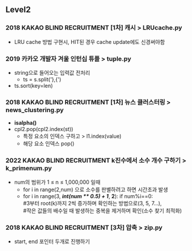 ## Level2
### 2018 KAKAO BLIND RECRUITMENT [1차] 캐시 > LRUcache.py
* LRU cache 방법 구현시, HIT된 경우 cache update에도 신경써야함

### 2019 카카오 개발자 겨울 인턴십 튜플 > tuple.py
* string으로 들어오는 입력값 전처리
  *  ts = s.split('},{')
* ts.sort(key=len)

### 2018 KAKAO BLIND RECRUITMENT [1차] 뉴스 클러스터링 > news_clustering.py
* **isalpha()**
* cpl2.pop(cpl2.index(st))
  * 특정 요소의 인덱스 구하고 > l1.index(value)
  * 해당 요소 인덱스 pop()

### 2022 KAKAO BLIND RECRUITMENT k진수에서 소수 개수 구하기 > k_primenum.py
+ num의 범위가 1 ≤ n ≤ 1,000,000 일때
  * for i in range(2,num) 으로 소수를 판별하려고 하면 시간초과 발생 
  * for i in range(3, _**int(num ** 0.5) + 1**_, **2**):
            if num%i==0:<br>
    #3부터 root(k)까지 2씩 증가하며 확인하는 방법으로(3, 5, 7...),<br>
    #작은 값들의 배수일 때 발생하는 중복을 제거하며 확인(소수 찾기 최적화)

### 2018 KAKAO BLIND RECRUITMENT [3차] 압축 > zip.py 
+ start, end 포인터 두개로 진행하기
